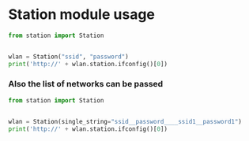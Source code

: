 # Station module usage

```python
from station import Station


wlan = Station("ssid", "password")
print('http://' + wlan.station.ifconfig()[0])
```

### Also the list of networks can be passed

```python
from station import Station


wlan = Station(single_string="ssid__password____ssid1__password1")
print('http://' + wlan.station.ifconfig()[0])
```